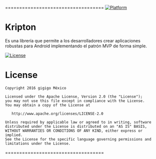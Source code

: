===================================
[![Platform](https://img.shields.io/badge/platform-android-green.svg)](http://developer.android.com/index.html)

# Kripton

Es una librería que permite a los desarrolladores crear aplicaciones robustas para Android implementando el patrón MVP de forma simple.

[![License](https://img.shields.io/badge/License-Apache%202.0-blue.svg)](https://opensource.org/licenses/Apache-2.0)
# License
```
Copyright 2016 gigigo México

Licensed under the Apache License, Version 2.0 (the "License");
you may not use this file except in compliance with the License.
You may obtain a copy of the License at

   http://www.apache.org/licenses/LICENSE-2.0

Unless required by applicable law or agreed to in writing, software
distributed under the License is distributed on an "AS IS" BASIS,
WITHOUT WARRANTIES OR CONDITIONS OF ANY KIND, either express or implied.
See the License for the specific language governing permissions and
limitations under the License.
```

===================================
